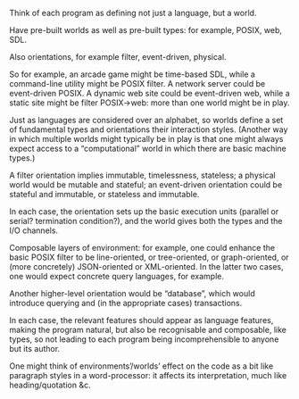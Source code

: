 Think of each program as defining not just a language, but a world.

Have pre-built worlds as well as pre-built types: for example, POSIX, web, SDL.

Also orientations, for example filter, event-driven, physical.

So for example, an arcade game might be time-based SDL, while a command-line utility might be POSIX filter. A network server could be event-driven POSIX. A dynamic web site could be event-driven web, while a static site might be filter POSIX→web: more than one world might be in play.

Just as languages are considered over an alphabet, so worlds define a set of fundamental types and orientations their interaction styles. (Another way in which multiple worlds might typically be in play is that one might always expect access to a “computational” world in which there are basic machine types.)

A filter orientation implies immutable, timelessness, stateless; a physical world would be mutable and stateful; an event-driven orientation could be stateful and immutable, or stateless and immutable.

In each case, the orientation sets up the basic execution units (parallel or serial? termination condition?), and the world gives both the types and the I/O channels.

Composable layers of environment: for example, one could enhance the basic POSIX filter to be line-oriented, or tree-oriented, or graph-oriented, or (more concretely) JSON-oriented or XML-oriented. In the latter two cases, one would expect concrete query languages, for example.

Another higher-level orientation would be “database”, which would introduce querying and (in the appropriate cases) transactions.

In each case, the relevant features should appear as language features, making the program natural, but also be recognisable and composable, like types, so not leading to each program being incomprehensible to anyone but its author.

One might think of environments’/worlds’ effect on the code as a bit like paragraph styles in a word-processor: it affects its interpretation, much like heading/quotation &c.